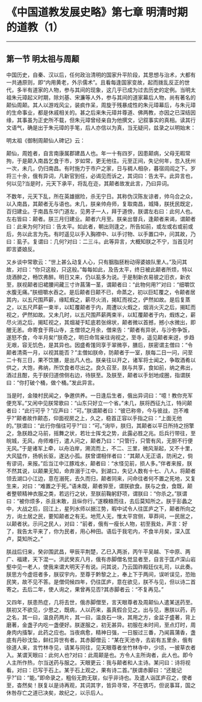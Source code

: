 # 《中国道教发展史略》第七章 明清时期的道教（1）

------

## 第一节 明太祖与周颠

中国历史，自秦、汉以后，任何政治清明的国家升平阶段，其思想与治术，大都有一共通原则，即“内用黄老，外示儒术”。且看每逢国家变故，起而拨乱反正的世代，多半有道家的人物，参与其间的现象，这几乎已成为过去历史的定例。当明太祖朱元璋起义时期，除刘基、宋濂等人外，参与其间的道家幕后人物，尚有著名的颠仙周颠。其人以游戏风尘，装疯作呆，周旋于残暴成性的朱元璋幕后，与朱元璋的生命事业，都是休戚相关的。甚之后来朱元璋并尊道、佛两教，亦因之已深结因缘，其事虽为正史所不载，但朱元璋曾经亲自为他撰文，记叙事实的真相。读其行文语气，确是出于朱元璋的手笔，后人亦信以为真，当无疑问，兹录之以明始末：

明太祖《御制周颠仙人碑记》云：

颠仙，周姓者，自言南康属郡建昌人也。年一十有四岁，因患颠病，父母无暇常拘，于是颠入南昌乞食于市，岁如常，更无他往。元至正间，失记何年，忽入抚州一次，未几，仍归南昌。有时施力于市户之家，日与稠人相杂，暮宿闾阎之下。岁将三十余，俄有异词，凡新官到任，必谒见而诉之，其词曰：告太平。此异言也，何以见?当是时，元天下承平，将乱在迩，其颠者故发此言，乃曰异词。

不数年，元天下乱，所在英雄据险，杀无宁日。其称伪汉陈友谅者，帅乌合之众，以入南昌，其颠者无与语也。未几，朕亲帅舟师，复取南昌，城降，朕抚民既定，百归建业。于南昌东华门道左，见男子一人，拜于道傍，朕谓左右曰：此何人也。左右皆曰：颠者。朕三月归建业。颠者六月至。朕亲出督兵，逢颠者来谒，谓颠者曰：此来为何?对曰：告太平。如此者，朝出则逢之，所告如前，或左或右或前或后，务以此言为先。有时遥见以手入胸襟中、以手讨物、以手置口中，问其故，乃曰：虱子。复谓曰：几何?对曰：二三斗。此等异言，大概知朕之不宁，当首见时即言婆娘反。

又乡谈中常歌云：“世上甚么动复人心，只有胭脂胚粉动得婆娘队里人。”及问其故，对曰：“你只这般，只这般。”每每如此，及告太平，终日被此颠者所烦，特以烧酒醉之，畅饮弗醉。明日又来，仍以虱多为说。于是制新衣易彼之旧衣，新衣至，朕视颠者旧裙腰间藏三寸许菖蒲一茎，谓颠者曰：“此物何用?”对曰：“细嚼饮水腹无痛。”朕细嚼水吞之。是后颠者日颠不已，命蒸之，初以巨缸覆之，令颠者居其内，以五尺围芦薪，缘缸煆之，薪尽火消，揭缸而视之，俨然如故。是后复蒸之，以五尺芦薪一束半，以缸覆颠者于内，周遭以火煆之，烟消火灭之后，揭缸而视之，俨然如故。又未几时，以五尺围芦薪两束半，以缸覆颠者于内，煆炼之，薪尽火消之后，揭缸视之，其烟凝于缸底若张绵状，颠者微以首撼，撼小水微出，即醒无恙。命寄食于蒋山寺，主僧领之月余，僧来告：“颠者有异状，与沙弥争饭，遂怒不食，今半月矣!”朕奇之，明日命驾亲往询视之，至寺，遥见颠者来迓，步趋无艰，容无饥色，是其异也。因盛肴馐同享于翠微亭，膳后，朕密谓主僧曰：“令颠者清斋一月，以视其能否？”主僧如朕命，防颠者于一室，朕每二日一问，问至二十有三日，果不饮膳，是出凡人也。朕亲往以开之，诸军将士闻之，争取酒肴以供之，大饱，弗纳，所饮食者尽出之。良久召至，朕与共享，食如前，纳之弗出，酒过且酣，先于朕归道傍侧右边，待朕至。及朕至，颠者以手划地成圈，指谓朕曰：“你打破个桶，做个桶。”发此异言。

当是时，金陵村民闻之，争邀供养。一日逢后生者，俄出异词曰：“噫！教你充军便充军。”又闲中见朕常歌曰：“山东只好立一个省。”未几，朕将西征九江，特问颠者曰：“此行可乎？”应声曰：“可。”朕谓颠者曰：“彼已称帝，今与彼战，岂不难乎?”颠者故作颠态，仰面视房之上，久之，稳首正容以手指之曰：“上面无他的。”朕谓曰：“此行你偕往可乎?”曰：“可。”询毕，朕归，其颠者以平日所持之拐擎之，急朕趋之马前，摇舞之状，若壮士挥戈之势，此露必胜之兆。后兵行带往，至皖城，无风，舟师难行，遣人问之，颠者乃曰：“只管行，只管有风，无胆不行便无风。”于是诸军上牵，以舟泊岸，溯流而上，不二、三里，微风渐起，又不十里，大风猛作，扬帆长驱，遂达小孤。朕曾谓相伴者曰：“其颠人无正语，防闲之，倘有谬词，来报。”后当江中江豚戏水，颠者曰：“水怪见前，损人多。”伴者来报，朕不然其说，以颠果无知，命弃溺于江中。到湖口，失记人数有十七、八人，将颠者领去湖口小江边，意在溺死，去久而归，颠者同来，问命往者何不置之死地，又复生来，对曰：“难置之于死。”语未既，颠者猝至，谓朕欲食。朕与之食，食既，颠者整顿精神衣服之类，若远行之状，至朕前鞠躬舒项，谓朕曰：“你杀之。”朕谓曰：“被你烦多，杀且末敢，且纵你行。”遂糗粮而往，去后莫知所之。朕于彭蠡之中，大战之后，回江上，星列水师以据江势，暇中试令人往匡庐之下，颠者所向之方，询土居之民，要知颠者之有无。地荒人无，惟太平宫侧，草莽间，一民居之，以颠者状。示问之民人，对曰：“前者，俄有一瘦长人物，初至我处，声言：好了，我告太平来了，你为民者，用心种田。语后于我宅内，不食半月矣，深入匡卢，莫知所之。”

朕战后归来，癸卯围武昌，甲辰平荆楚，乙巳入两浙，丙午平吴越、下中原、两广、福建，天下混一。洪武癸亥八月，俄有赤脚僧名觉显者至，自言于匡卢深山岩壑中见一老人，使我来谓大明天子有说。问其说，乃云国祚殿廷仪礼司，以此奏。朕思方今虚诳者多，朕驭宇内，至尊于黔黎之上，奉上下于两间，误听误见，恐贻民笑，故不见不答。是僧伺候四年，仍往匡庐，意在欲见，朕不与见，但以诗二首寄之。去后二年，使人询之，果曾再见否?其赤脚者云：“不复再见。”

又四年，朕患热症，几将去世，俄赤脚僧至，言天眼尊者及周颠仙人遣某送药至。朕初又不欲见，少思之，既病，人以药来，虽真假合见之。出与见，惠朕以药，药之名，其一曰，温良药两片，其一曰，温良石一块，其用之方，金盆子盛著，背上磨著，金盏子内吃一盏便好。朕遂服之，初无甚异。初服在未时间，至点灯时，周身肉内搐掣，此药之应也。当夜病愈，精神日强，一日服过三番，乃闻菖蒲香，盏底有丹砂沈坠，鲜红异世有者。其赤脚僧云：“某在天池寺，去岩有五里余，俄有徐道人来，言竹林寺见，请某与同往，见天眼尊者坐竹林寺中，少顷，一披草衣者入。某谓天眼曰：此何人也?对曰：此周颠是也。方令人主所询者，此人也。即今人主所作热，尔当送药与服之。天眼更云：我与颠者和人主诗。某问曰：诗将视看。对曰：已写于石上。某于石上观之，果有诗二首。”朕谓赤脚曰：“还能记乎?”曰：“能。”即命录之，粗俗无韵无联，似乎非诗也。及遣人诣匡庐召之，使者至，杳然矣！朕复以是诗再观，其词其字，皆异寻常，不在镌巧，但说事耳，国之休咎存亡之道已决矣，故纪之，以示后人。

